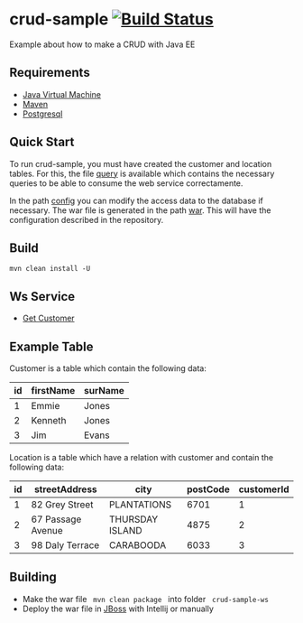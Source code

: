 # crud-sample [![Build Status](https://travis-ci.com/camroga/crud-sample.svg?branch=master)](https://travis-ci.com/camroga/crud-sample)

Example about how to make a CRUD with Java EE

Requirements
------------
- [Java Virtual Machine](https://www.java.com/es/download/)
- [Maven](https://maven.apache.org/)
- [Postgresql](https://www.postgresql.org/)

Quick Start
-----------

To run crud-sample, you must have created the customer and location tables. For this, the file [query](https://github.com/camroga/crud-sample/tree/master/config)  is available which contains the necessary queries to be able to consume the web service correctamente.

In the path [config](https://github.com/camroga/crud-sample/blob/master/crud-sample-persistence/src/main/resources/config.properties) you can modify the access data to the database if necessary.
The war file is generated in the path [war](https://github.com/camroga/crud-sample/blob/master/crud-sample-persistence/src/main/resources/crud-sample-ws.war). This will have the configuration described in the repository. 

Build
-----
`mvn clean install -U`



Ws Service
----------

- [Get Customer](http://localhost:8080/customer/get)

Example Table
-------

Customer is a table which contain the following data:

| id | firstName | surName |
|----|-----------|---------|
| 1  | Emmie     | Jones   |
| 2  | Kenneth   | Jones   |
| 3  | Jim       | Evans   |

Location is a table which have a relation with customer and contain the following data:

| id | streetAddress | city | postCode | customerId |
|----|-------------------|-----------------|----------|------------|
| 1 | 82 Grey Street | PLANTATIONS | 6701 | 1 |
| 2 | 67 Passage Avenue | THURSDAY ISLAND | 4875 | 2 |
| 3 | 98 Daly Terrace | CARABOODA | 6033 | 3 |

Building
--------
- Make the war file <code> mvn clean package </code> into folder <code> crud-sample-ws </code>
- Deploy the war file in [JBoss](http://download.jboss.org/wildfly/14.0.1.Final/wildfly-14.0.1.Final.zip) with Intellij or manually